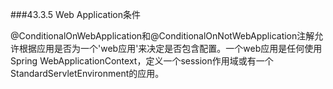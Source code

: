 ###43.3.5 Web Application条件

@ConditionalOnWebApplication和@ConditionalOnNotWebApplication注解允许根据应用是否为一个'web应用'来决定是否包含配置。一个web应用是任何使用Spring WebApplicationContext，定义一个session作用域或有一个StandardServletEnvironment的应用。
